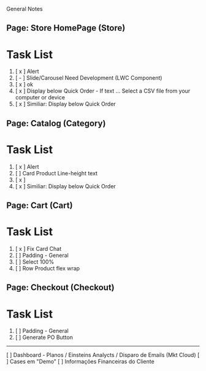 General Notes 

## Page: Store HomePage (Store)

# Task List
1. [ x ] Alert 
2. [ - ] Slide/Carousel Need Development (LWC Component)
3. [ x ] ok 
4. [ x ] Display below Quick Order - If text ... Select a CSV file from your computer or device 
5. [ x ] Similiar: Display below Quick Order 


## Page: Catalog (Category)

# Task List
1. [ x ] Alert 
2. [   ] Card Product Line-height text
3. [ x ]
5. [ x ] Similiar: Display below Quick Order 


## Page: Cart (Cart)

# Task List
1. [ x ] Fix Card Chat 
2. [   ] Padding - General
3. [   ] Select 100%
4. [   ] Row Product flex wrap 


## Page: Checkout (Checkout)

# Task List
1. [   ] Padding - General
2. [   ] Generate PO Button




----

[ ] Dashboard - Planos / Einsteins Analycts / Disparo de Emails (Mkt Cloud)
[ ] Cases em "Demo"
[ ] Informações Financeiras do Cliente
